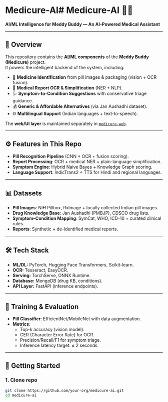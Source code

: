 # Medicure-AI# Medicure-AI 🤖💊  
**AI/ML Intelligence for Meddy Buddy — An AI-Powered Medical Assistant**  

---

## 📌 Overview  
This repository contains the **AI/ML components** of the **Meddy Buddy (Medicure)** project.  
It powers the intelligent backend of the system, including:  

- 🔎 **Medicine Identification** from pill images & packaging (vision + OCR fusion).  
- 📄 **Medical Report OCR & Simplification** (NER + NLP).  
- 🩺 **Symptom-to-Condition Suggestions** with conservative triage guidance.  
- 💰 **Generic & Affordable Alternatives** (via Jan Aushadhi dataset).  
- 🌐 **Multilingual Support** (Indian languages + text-to-speech).  

The **web/UI layer** is maintained separately in [`medicure-web`](https://github.com/your-org/medicure-web).  

---

## ⚙️ Features in This Repo  
- **Pill Recognition Pipeline** (CNN + OCR + fusion scoring).  
- **Report Processing**: OCR + medical NER + plain-language simplification.  
- **Symptom Engine**: Hybrid Naive Bayes + Knowledge Graph scoring.  
- **Language Support**: IndicTrans2 + TTS for Hindi and regional languages.  

---

## 📊 Datasets  
- **Pill Images**: NIH Pillbox, RxImage + locally collected Indian pill images.  
- **Drug Knowledge Base**: Jan Aushadhi (PMBJP), CDSCO drug lists.  
- **Symptom–Condition Mapping**: SymCat, WHO, ICD-10 + curated clinical rules.  
- **Reports**: Synthetic + de-identified medical reports.  

---

## 🛠️ Tech Stack  
- **ML/DL:** PyTorch, Hugging Face Transformers, Scikit-learn.  
- **OCR:** Tesseract, EasyOCR.  
- **Serving:** TorchServe, ONNX Runtime.  
- **Database:** MongoDB (drug KB, conditions).  
- **API Layer:** FastAPI (inference endpoints).  

---

## 🧪 Training & Evaluation  
- **Pill Classifier**: EfficientNet/MobileNet with data augmentation.  
- **Metrics**:  
  - Top-k accuracy (vision model).  
  - CER (Character Error Rate) for OCR.  
  - Precision/Recall/F1 for symptom triage.  
  - Inference latency target: ≤ 2 seconds.  

---

## 🚀 Getting Started  

### 1. Clone repo  
```bash
git clone https://github.com/your-org/medicure-ai.git
cd medicure-ai
